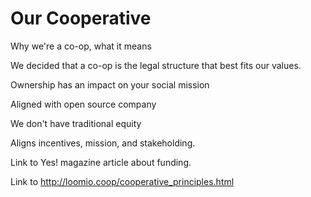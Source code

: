 # Our Cooperative


Why we're a co-op, what it means

We decided that a co-op is the legal structure that best fits our values.

Ownership has an impact on your social mission

Aligned with open source company

We don't have traditional equity

Aligns incentives, mission, and stakeholding.

Link to Yes! magazine article about funding.

Link to http://loomio.coop/cooperative_principles.html

